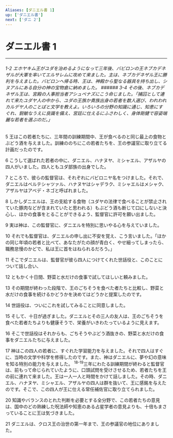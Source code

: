 ```yaml
---
Aliases: [ダニエル書 1]
up: ['ダニエル書']
next: ['ダニ 2']
---
```

# ダニエル書 1

***
###### 1-2 エホヤキム王がユダを治めるようになって三年後、バビロンの王ネブカデネザルが大軍を率いてエルサレムに攻めて来ました。主は、ネブカデネザル王に勝利を与えました。バビロンへ帰る時、王は、神殿から聖なる器具を持ち出し、シヌアルにある自分の神の宝物倉に納めました。 ###### 3-4 その後、ネブカデネザル王は、宮殿の人事担当者アシュペナズにこう命じました。「捕囚として連れて来たユダヤ人の中から、ユダの王族か貴族出身の若者を数人選び、われわれカルデヤ人のことばと文学を教えよ。いろいろの分野の知識に通じ、知恵にすぐれ、鋭敏なうえに良識を備え、宮廷に仕えるにふさわしく、身体剛健で容姿端麗な若者を選ぶのだ。」 



5 
王はこの若者たちに、三年間の訓練期間中、王が食べるのと同じ最上の食物とぶどう酒を与えました。訓練ののちにこの若者たちを、王の参議官に取り立てる計画だったのです。 



6 
こうして選ばれた若者の中に、ダニエル、ハナヌヤ、ミシャエル、アザルヤの四人がいました。四人ともユダ部族の出身でした。 



7 
ところで、彼らの監督官は、それぞれにバビロニヤ名をつけました。それで、ダニエルはベルテシャツァル、ハナヌヤはシャデラク、ミシャエルはメシャク、アザルヤはアベデ・ネゴと呼ばれました。 



8 
しかしダニエルは、王の支給する食物（ユダヤの法律で食べることが禁止されていた豚肉などが含まれていたと思われる）もぶどう酒も断じて口にしないと決心し、ほかの食事をとることができるよう、監督官に許可を願い出ました。 



9 
実は神は、この監督官に、ダニエルを特別に思いやる心を与えていました。 



10 
それでも監督官は、ダニエルの申し出に不安を覚え、こう言いました。「ほかの同じ年頃の若者と比べて、あなたがたの顔が青白く、やせ細ってしまったら、職務怠慢のかどで、私は王に首をはねられるだろう。」 



11 
そこでダニエルは、監督官が彼ら四人につけてくれた世話役と、このことについて話し合い、 



12 
ともかく十日間、野菜と水だけの食事で試してほしいと頼みました。 



13 
その期間が終わった段階で、王のごちそうを食べた者たちと比較し、野菜と水だけの食事を続けるかどうかを決めてはどうかと提案したのです。 



14 
世話役は、ついにこれを試してみることに同意しました。 



15 
そして、十日が過ぎました。ダニエルとその三人の友人は、王のごちそうを食べた若者たちよりも健康そうで、栄養がいきわたっているように見えます。 



16 
そこで世話役はそれからも、ごちそうやぶどう酒抜きの、野菜と水だけの食事をダニエルたちに与えました。 



17 
神はこの四人の若者に、すぐれた学習能力を与えました。それで四人はすぐに、当時の文学や科学を修得したのです。また、神はダニエルに、夢や幻の意味を知る特別の能力を与えました。 <sup class="versenum">18-19</sup>三年にわたる訓練期間が終わると監督官は、前もって命じられていたように、口頭試問を受けさせるため、若者たちを王の前に連れて来ました。王は一人一人と時間をかけて話しました。その時、ダニエル、ハナヌヤ、ミシャエル、アザルヤの四人は群を抜いて、王に感銘を与えたのです。そこで、この四人が王に仕える常任補佐官に取り立てられました。 



20 
知識やバランスのとれた判断を必要とする全分野で、この若者たちの意見は、国中のどの熟練した呪法師や知恵のある占星学者の意見よりも、十倍もまさっていることに王は気づきました。 



21 
ダニエルは、クロス王の治世の第一年まで、王の参議官の地位にありました。
